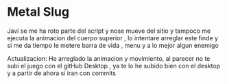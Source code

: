 # Metal Slug
 
Javi se me ha roto  parte del script y nose mueve del sitio y tampoco me ejecuta la animacion del cuerpo superior , lo intentare arreglar este finde y si me da tiempo le metere barra de vida , menu y a lo mejor algun enemigo 

Actualizacion:
He arreglado la animacion y movimiento, al parecer no te subi el juego con el gitHub Desktop , ya te lo he subido bien con el desktop y a partir de ahora si iran con commits
